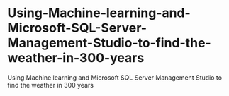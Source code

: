# Using-Machine-learning-and-Microsoft-SQL-Server-Management-Studio-to-find-the-weather-in-300-years
Using Machine learning and Microsoft SQL Server Management Studio to find the weather in 300 years
